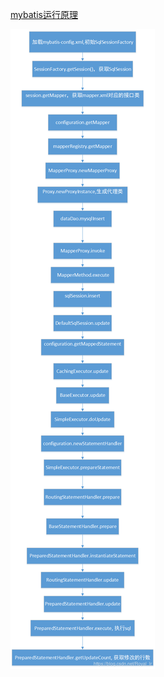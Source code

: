 [mybatis运行原理](https://blog.csdn.net/Royal_lr/article/details/88883890?utm_medium=distribute.pc_relevant.none-task-blog-BlogCommendFromMachineLearnPai2-1.compare&depth_1-utm_source=distribute.pc_relevant.none-task-blog-BlogCommendFromMachineLearnPai2-1.compare)



![img](mybatis.assets/20190610104238275.png)